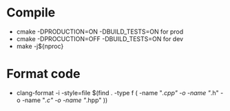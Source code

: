 # Compile
-   cmake -DPRODUCTION=ON -DBUILD_TESTS=ON for prod
-   cmake -DPROCUCTION=OFF -DBUILD_TESTS=ON for dev
-   make -j${nproc}

# Format code
-   clang-format -i -style=file $(find . -type f \( -name "*.cpp" -o -name "*.h" -o -name "*.c" -o -name "*.hpp" \))